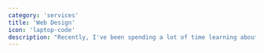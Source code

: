 ```yaml
---
category: 'services'
title: 'Web Design'
icon: 'laptop-code'
description: "Recently, I've been spending a lot of time learning about frontend development technologies. Has my effort paid off? See for yourself! Though right now this website is little more than a Gatsby template built on React and Tailwind, I'm constantly working to make it my own."
---
```

